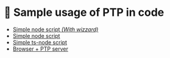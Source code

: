 # 📖 Sample usage of PTP in code

-   [Simple node script _(With wizzard)_](./simple-script/simple-script-wizzard.js)
-   [Simple node script](./simple-script/simple-script.js)
-   [Simple ts-node script](./simple-script/simple-script.ts)
-   [Browser + PTP server](./!!!)
